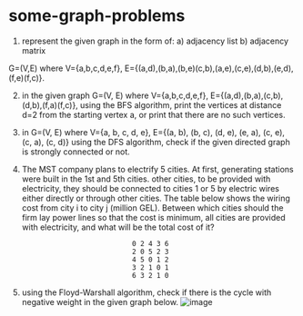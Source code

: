 # some-graph-problems

1. represent the given graph in the form of:
    a) adjacency list
    b) adjacency matrix
    
G=(V,E) where V={a,b,c,d,e,f},  E={(a,d),(b,a),(b,e)(c,b),(a,e),(c,e),(d,b),(e,d),(f,e)(f,c)}. 



2. in the given graph G=(V, E) where V={a,b,c,d,e,f},   E={(a,d),(b,a),(c,b),(d,b),(f,a)(f,c)},
   using the BFS algorithm, print the vertices at distance d=2 from the starting vertex a, or print that there are no such vertices.
   
   
3. in G=(V, E) where V={a, b, c, d, e},   E={(a, b), (b, c), (d, e), (e, a), (c, e), (c, a), (c, d)}
   using the DFS algorithm, check if the given directed graph is strongly connected or not.
   
   
4. The MST company plans to electrify 5 cities.
At first, generating stations were built in the 1st and 5th cities. other cities, to be provided with electricity, they should be connected to cities 1 or 5 by electric wires either directly or through other cities.
The table below shows the wiring cost from city i to city j (million GEL). Between which cities should the firm lay power lines so that the cost is minimum, all cities are provided with electricity, and what will be the total cost of it?
                                  
                                  0 2 4 3 6
                                  2 0 5 2 3
                                  4 5 0 1 2
                                  3 2 1 0 1
                                  6 3 2 1 0
                                  
                                 
5. using the Floyd-Warshall algorithm, check if there is the cycle with negative weight in the given graph below.
            ![image](https://user-images.githubusercontent.com/77808909/197341349-a46571a6-8268-4419-a111-8d911b67521d.png)

